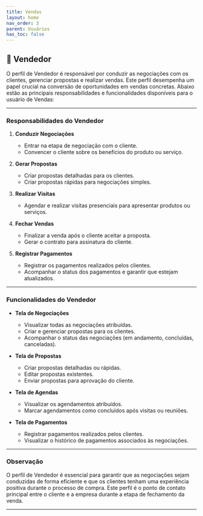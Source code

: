 ```yaml
---
title: Vendas
layout: home
nav_order: 3
parent: Usuários
has_toc: false
---
```


## 💼 Vendedor

O perfil de Vendedor é responsável por conduzir as negociações com os clientes, gerenciar propostas e realizar vendas. Este perfil desempenha um papel crucial na conversão de oportunidades em vendas concretas. Abaixo estão as principais responsabilidades e funcionalidades disponíveis para o usuário de Vendas:

---

### **Responsabilidades do Vendedor**

1. **Conduzir Negociações**  
   - Entrar na etapa de negociação com o cliente.  
   - Convencer o cliente sobre os benefícios do produto ou serviço.  

2. **Gerar Propostas**  
   - Criar propostas detalhadas para os clientes.  
   - Criar propostas rápidas para negociações simples.  

3. **Realizar Visitas**  
   - Agendar e realizar visitas presenciais para apresentar produtos ou serviços.  

4. **Fechar Vendas**  
   - Finalizar a venda após o cliente aceitar a proposta.  
   - Gerar o contrato para assinatura do cliente.  

5. **Registrar Pagamentos**  
   - Registrar os pagamentos realizados pelos clientes.  
   - Acompanhar o status dos pagamentos e garantir que estejam atualizados.  

---

### **Funcionalidades do Vendedor**

- **Tela de Negociações**  
  - Visualizar todas as negociações atribuídas.  
  - Criar e gerenciar propostas para os clientes.  
  - Acompanhar o status das negociações (em andamento, concluídas, canceladas).  

- **Tela de Propostas**  
  - Criar propostas detalhadas ou rápidas.  
  - Editar propostas existentes.  
  - Enviar propostas para aprovação do cliente.  

- **Tela de Agendas**  
  - Visualizar os agendamentos atribuídos.  
  - Marcar agendamentos como concluídos após visitas ou reuniões.  

- **Tela de Pagamentos**  
  - Registrar pagamentos realizados pelos clientes.  
  - Visualizar o histórico de pagamentos associados às negociações.  

---

### Observação
O perfil de Vendedor é essencial para garantir que as negociações sejam conduzidas de forma eficiente e que os clientes tenham uma experiência positiva durante o processo de compra. Este perfil é o ponto de contato principal entre o cliente e a empresa durante a etapa de fechamento da venda.

--- 